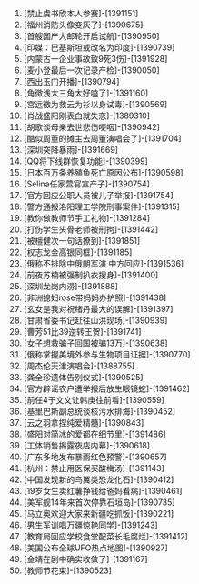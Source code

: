 
1. [禁止虞书欣本人参赛]-[1391151]
1. [福州消防头像变灰了]-[1390675]
1. [首艘国产大邮轮开启试航]-[1390950]
1. [印媒：巴基斯坦或改名为印度]-[1390739]
1. [内蒙古一企业事故致9死3伤]-[1391928]
1. [麦小登最后一次记录产检]-[1390050]
1. [西出玉门开播]-[1390794]
1. [角徵浅大三角太好嗑了]-[1391160]
1. [宫远徵为救云为衫以身试毒]-[1390569]
1. [肖战盛阳刚表白就失恋]-[1389310]
1. [胡歌谈母亲去世悲伤哽咽]-[1390942]
1. [酷似周董的摊主去周董演唱会了]-[1391704]
1. [深圳突降暴雨]-[1391669]
1. [QQ将下线群恢复功能]-[1390399]
1. [日本百万条养殖鱼死亡原因公布]-[1390598]
1. [Selina任家萱官宣产子]-[1390754]
1. [官方回应公职人员被儿子举报]-[1391754]
1. [警方通报洛阳理工学院刑事案件]-[1391315]
1. [教你做教师节手工礼物]-[1391284]
1. [打伤学生头骨老师被刑拘]-[1391442]
1. [被檀健次一句话撩到]-[1391851]
1. [权志龙金高银同框]-[1391185]
1. [俄称不排除中俄朝军演 中方回应]-[1391536]
1. [前夜苏楠被强制扒衣搜身]-[1391400]
1. [深圳龙岗内涝]-[1391888]
1. [非洲媳妇rose带妈妈办护照]-[1391438]
1. [玄女是我对祝绪丹最大的误解]-[1391397]
1. [甘肃省委书记赶往山洪现场]-[1390939]
1. [曹芳51比39逆转王贺]-[1391741]
1. [女子想救骗子回国被骗13万]-[1390638]
1. [俄称掌握美境外参与生物项目证据]-[1390770]
1. [周杰伦天津演唱会]-[1388755]
1. [龚全珍遗体告别仪式]-[1390525]
1. [官方辟谣农户遭举报后放生眼镜蛇]-[1391462]
1. [前任4于文文让韩庚往前看]-[1390559]
1. [基里巴斯副总统谈核污水排海]-[1390452]
1. [云之羽拿捏纯爱精髓]-[1390843]
1. [盛阳对简冰的爱都在细节里]-[1391486]
1. [工体销售揭露夜店内幕]-[1390618]
1. [广东多地发布暴雨红色预警]-[1390657]
1. [杭州：禁止用医保买酸梅汤]-[1391143]
1. [中国发现新的鸟翼类恐龙化石]-[1390412]
1. [19岁女生卖红薯挣钱给爸妈看病]-[1390461]
1. [美军舰14年来首次停靠石垣岛]-[1390735]
1. [马立奥欢迎大家来新疆吃抓饭]-[1390221]
1. [男生军训唱万疆惊艳同学]-[1391243]
1. [教育局回应学校食堂配菜长毛腐烂]-[1391412]
1. [美国公布全球UFO热点地图]-[1390927]
1. [金靖在剧中确实收敛了]-[1391167]
1. [教师节花束]-[1390523]